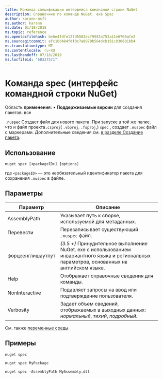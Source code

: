```yaml
---
title: Команда спецификации интерфейса командной строки NuGet
description: Справочник по команде NuGet. exe Spec
author: karann-msft
ms.author: karann
ms.date: 01/18/2018
ms.topic: reference
ms.openlocfilehash: be6e4fdfe127d5582ecf9983a753a41e6760afe2
ms.sourcegitcommit: efc18d484fdf0c7a8979b564dcb191c030601bb4
ms.translationtype: MT
ms.contentlocale: ru-RU
ms.lasthandoff: 07/18/2019
ms.locfileid: "68327571"
---
```

# <a name="spec-command-nuget-cli"></a>Команда spec (интерфейс командной строки NuGet)

Область **применения:** &bullet; **Поддерживаемые версии** для создания пакетов: все

`.nuspec` Создает файл для нового пакета. При запуске в той же папке, что и файл проекта`.csproj`( `.vbproj`, `.fsproj`,) `spec` , создает `.nuspec` файл с маркерами. Дополнительные сведения см. [в разделе Создание пакета](../../create-packages/creating-a-package.md).

## <a name="usage"></a>Использование

```cli
nuget spec [<packageID>] [options]
```

где `<packageID>` — это необязательный идентификатор пакета для сохранения `.nuspec` в файле.

## <a name="options"></a>Параметры

| Параметр | Описание |
| --- | --- |
| AssemblyPath | Указывает путь к сборке, используемой для метаданных. |
| Перевести | Перезаписывает существующий `.nuspec` файл. |
| форцеенглишаутпут | *(3.5 +)* Принудительное выполнение NuGet. exe с использованием инвариантного языка и региональных параметров, основанных на английском языке. |
| Help | Отображает справочные сведения для команды. |
| NonInteractive | Подавляет запросы на ввод или подтверждение пользователя. |
| Verbosity | Задает объем сведений, отображаемых в выходных данных: *нормальный*, *тихий*, *подробный*. |

См. также [переменные среды](cli-ref-environment-variables.md)

## <a name="examples"></a>Примеры

```cli
nuget spec

nuget spec MyPackage

nuget spec -AssemblyPath MyAssembly.dll
```
